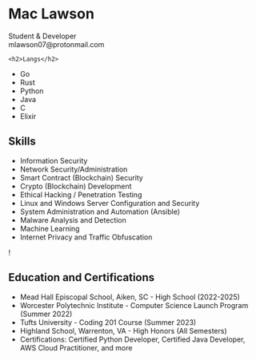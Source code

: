 <!DOCTYPE html>
<html>
<head>
</head>
<body>
  <h1>Mac Lawson</h1>
  <p>
    Student & Developer <br>
    mlawson07@protonmail.com <br>
 </p>


    <h2>Langs</h2>
  <ul>
    <li>Go</li>
    <li>Rust</li>
    <li>Python</li>
    <li>Java</li>
    <li>C</li>
    <li>Elixir</li>
  </ul>

  <h2>Skills</h2>
  <ul>
    <li>Information Security</li>
    <li>Network Security/Administration</li>
    <li>Smart Contract (Blockchain) Security</li>
    <li>Crypto (Blockchain) Development</li>
    <li>Ethical Hacking / Penetration Testing</li>
    <li>Linux and Windows Server Configuration and Security</li>
    <li>System Administration and Automation (Ansible)</li>
    <li>Malware Analysis and Detection</li>
    <li>Machine Learning</li>
    <li>Internet Privacy and Traffic Obfuscation</li>
  </ul>!


  <h2>Education and Certifications</h2>
  <ul>
    <li>Mead Hall Episcopal School, Aiken, SC - High School (2022-2025)</li>
    <li>Worcester Polytechnic Institute - Computer Science Launch Program (Summer 2022)</li>
    <li>Tufts University - Coding 201 Course (Summer 2023)</li>
    <li>Highland School, Warrenton, VA - High Honors (All Semesters)</li>
    <li>Certifications: Certified Python Developer, Certified Java Developer, AWS Cloud Practitioner, and more</li>
  </ul>
</body>
</html>
